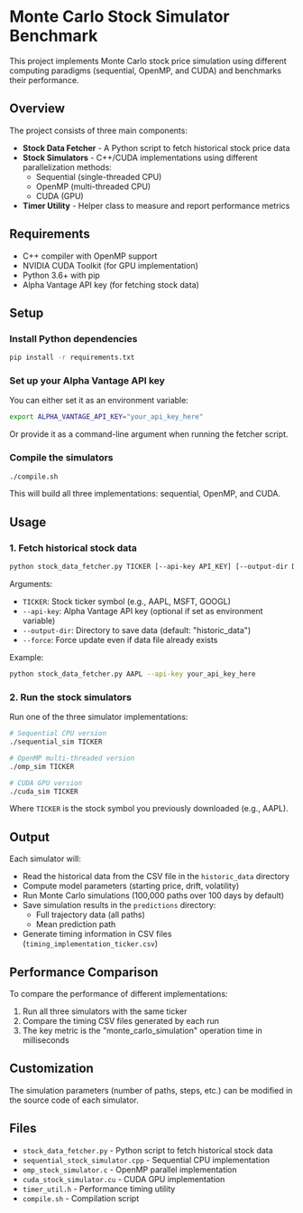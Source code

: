 # Monte Carlo Stock Simulator Benchmark

This project implements Monte Carlo stock price simulation using different computing paradigms (sequential, OpenMP, and CUDA) and benchmarks their performance.

## Overview

The project consists of three main components:

- **Stock Data Fetcher** - A Python script to fetch historical stock price data
- **Stock Simulators** - C++/CUDA implementations using different parallelization methods:
    - Sequential (single-threaded CPU)
    - OpenMP (multi-threaded CPU)
    - CUDA (GPU)
- **Timer Utility** - Helper class to measure and report performance metrics

## Requirements

- C++ compiler with OpenMP support
- NVIDIA CUDA Toolkit (for GPU implementation)
- Python 3.6+ with pip
- Alpha Vantage API key (for fetching stock data)

## Setup

### Install Python dependencies

```bash
pip install -r requirements.txt
```

### Set up your Alpha Vantage API key

You can either set it as an environment variable:

```bash
export ALPHA_VANTAGE_API_KEY="your_api_key_here"
```

Or provide it as a command-line argument when running the fetcher script.

### Compile the simulators

```bash
./compile.sh
```

This will build all three implementations: sequential, OpenMP, and CUDA.

## Usage

### 1. Fetch historical stock data

```bash
python stock_data_fetcher.py TICKER [--api-key API_KEY] [--output-dir DIR] [--force]
```

Arguments:

- `TICKER`: Stock ticker symbol (e.g., AAPL, MSFT, GOOGL)
- `--api-key`: Alpha Vantage API key (optional if set as environment variable)
- `--output-dir`: Directory to save data (default: "historic_data")
- `--force`: Force update even if data file already exists

Example:

```bash
python stock_data_fetcher.py AAPL --api-key your_api_key_here
```

### 2. Run the stock simulators

Run one of the three simulator implementations:

```bash
# Sequential CPU version
./sequential_sim TICKER

# OpenMP multi-threaded version
./omp_sim TICKER

# CUDA GPU version
./cuda_sim TICKER
```

Where `TICKER` is the stock symbol you previously downloaded (e.g., AAPL).

## Output

Each simulator will:

- Read the historical data from the CSV file in the `historic_data` directory
- Compute model parameters (starting price, drift, volatility)
- Run Monte Carlo simulations (100,000 paths over 100 days by default)
- Save simulation results in the `predictions` directory:
    - Full trajectory data (all paths)
    - Mean prediction path
- Generate timing information in CSV files (`timing_implementation_ticker.csv`)

## Performance Comparison

To compare the performance of different implementations:

1. Run all three simulators with the same ticker
2. Compare the timing CSV files generated by each run
3. The key metric is the "monte_carlo_simulation" operation time in milliseconds

## Customization

The simulation parameters (number of paths, steps, etc.) can be modified in the source code of each simulator.

## Files

- `stock_data_fetcher.py` - Python script to fetch historical stock data
- `sequential_stock_simulator.cpp` - Sequential CPU implementation
- `omp_stock_simulator.c` - OpenMP parallel implementation
- `cuda_stock_simulator.cu` - CUDA GPU implementation
- `timer_util.h` - Performance timing utility
- `compile.sh` - Compilation script